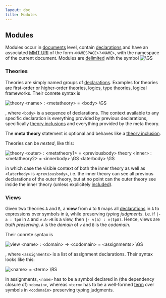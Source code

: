 ```yaml
---
layout: doc
title: Modules
---
```


## Modules

Modules occur in [documents](namespaces.html) level, contain [declarations](declarations.html) and have an associated [MMT URI](../api/uris.html) of the form `<NAMESPACE>?<NAME>`, with the namespace of the current document. Modules are [delimited](delimiters.html) with the symbol ![`\GS`](/MMT/img/GS.png)

### Theories

Theories are simply named groups of [declarations](declarations.html). Examples for theories are first-order or higher-order theories, logics, type theories, logical frameworks. Their conrete syntax is

![`theory <name> : <metatheory> = <body> \GS`](/MMT/img/theory.png)

, where `<body>` is a sequence of declarations. The context available to any specific declaration is everything provided by previous declarations, specifically [theory inclusions](declarations.html#structures) and everything provided by the meta theory.

The **meta theory** statement is optional and behaves like a [theory inclusion](declarations.html#structures).

Theories can be *nested*, like this:

![`theory <outer> : <metatheory1> =	<previousbody> theory <inner> : <metatheory2> =	<innerbody>	\GS	<laterbody> \GS`](/MMT/img/nestedtheory.png)

in which case the visible context of both the inner theory as well as `<laterbody>` is `<previousbody>`, i.e. the inner theory can see all previous declarations of the outer theory, but at no point can the outer theory see inside the inner theory (unless explicitely [included](declarations.html#structures)).

### Views

Given two theories `A` and `B`, a **view** from `A` to `B` maps all [declarations](declarations.html) in `A` to expressions over symbols in `B`, while preserving *typing judgments*. i.e. if `|- a : tpA` in `A` and `v:A->B` is a view, then `|- v(a) : v(tpA)`. Hence, views are *truth preserving*. `A` is the *domain* of `v` and `B` is the *codomain*.

Their conrete syntax is

![`view <name> : <domain> -> <codomain> = <assignments> \GS`](/MMT/img/view.png)

, where `<assignments>` is a list of assignment declarations. Their syntax looks like this:

![`<name> = <term> \RS`](/MMT/img/assignment.png)

In assignments, `<name>` has to be a symbol declared in (the dependency closure of) `<domain>`, whereas `<term>` has to be a well-formed [term](objects.html) over symbols in `<codomain>` preserving typing judgments.
